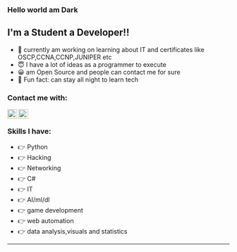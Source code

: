 ### Hello world am Dark 


## I'm a Student a Developer!!

- 🔭 currently am working on learning about IT and certificates like OSCP,CCNA,CCNP,JUNIPER etc
- 😇 I have a lot of ideas as a programmer to execute 
- 😀 am Open Source and people can contact me for sure
- 🤘  Fun fact: can stay all night to learn tech

### Contact me with:

[<img align="left" alt="Discord" width="22px" src="https://www.freepnglogos.com/uploads/discord-logo-png/discord-logo-logodownload-download-logotipos-1.png" />][discord]
[<img align="left" alt="Instagram" width="22px" src="https://assets.stickpng.com/images/580b57fcd9996e24bc43c521.png"/>][instagram]


</br>



### Skills I have:
- 👉 Python
- 👉 Hacking
- 👉 Networking
- 👉 C#
- 👉 IT
- 👉 AI/ml/dl
- 👉 game development
- 👉 web automation 
- 👉 data analysis,visuals and statistics
---






[discord]: https://discord.gg/eYA6eHUYGs
[instagram]: https://www.instagram.com/Dark_os/
